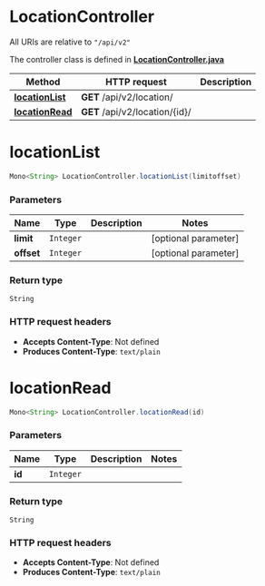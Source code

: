 # LocationController

All URIs are relative to `"/api/v2"`

The controller class is defined in **[LocationController.java](../../src/main/java/org/openapitools/controller/LocationController.java)**

Method | HTTP request | Description
------------- | ------------- | -------------
[**locationList**](#locationList) | **GET** /api/v2/location/ | 
[**locationRead**](#locationRead) | **GET** /api/v2/location/{id}/ | 

<a name="locationList"></a>
# **locationList**
```java
Mono<String> LocationController.locationList(limitoffset)
```



### Parameters
Name | Type | Description  | Notes
------------- | ------------- | ------------- | -------------
**limit** | `Integer` |  | [optional parameter]
**offset** | `Integer` |  | [optional parameter]

### Return type
`String`


### HTTP request headers
 - **Accepts Content-Type**: Not defined
 - **Produces Content-Type**: `text/plain`

<a name="locationRead"></a>
# **locationRead**
```java
Mono<String> LocationController.locationRead(id)
```



### Parameters
Name | Type | Description  | Notes
------------- | ------------- | ------------- | -------------
**id** | `Integer` |  |

### Return type
`String`


### HTTP request headers
 - **Accepts Content-Type**: Not defined
 - **Produces Content-Type**: `text/plain`

